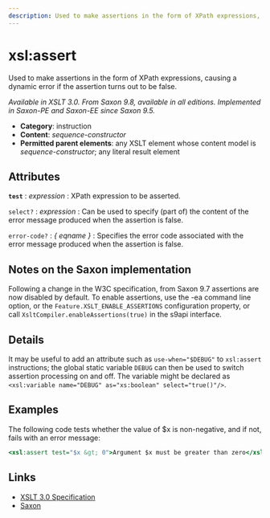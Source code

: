 ```yaml
---
description: Used to make assertions in the form of XPath expressions, causing a dynamic error if the assertion turns out to be false
---
```


# xsl:assert

Used to make assertions in the form of XPath expressions, causing a dynamic error if the assertion turns out to be false.

_Available in XSLT 3.0. From Saxon 9.8, available in all editions. Implemented in Saxon-PE and Saxon-EE since Saxon 9.5._

- **Category**: instruction
- **Content**: _sequence-constructor_
- **Permitted parent elements**: any XSLT element whose content model is _sequence-constructor_; any literal result element

## Attributes

**`test`**
: _expression_
: XPath expression to be asserted.

`select?`
: _expression_
: Can be used to specify (part of) the content of the error message produced when the assertion is false.

`error-code?`
: _{ eqname }_
: Specifies the error code associated with the error message produced when the assertion is false.

## Notes on the Saxon implementation

Following a change in the W3C specification, from Saxon 9.7 assertions are now disabled by default. To enable assertions, use the -ea command line option, or the `Feature.XSLT_ENABLE_ASSERTIONS` configuration property, or call `XsltCompiler.enableAssertions(true)` in the s9api interface.

## Details

It may be useful to add an attribute such as `use-when="$DEBUG"` to `xsl:assert` instructions; the global static variable `DEBUG` can then be used to switch assertion processing on and off. The variable might be declared as `<xsl:variable name="DEBUG" as="xs:boolean" select="true()"/>`.

## Examples

The following code tests whether the value of \$x is non-negative, and if not, fails with an error message:

```xslt
<xsl:assert test="$x &gt; 0">Argument $x must be greater than zero</xsl:assert>
```

## Links

- [XSLT 3.0 Specification](http://www.w3.org/TR/xslt-30/#element-assert)
- [Saxon](http://www.saxonica.com/documentation/index.html#!xsl-elements/assert)
